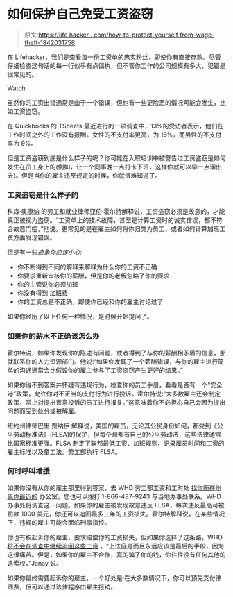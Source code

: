 # 如何保护自己免受工资盗窃

> 原文:[https://life hacker . com/how-to-protect-yourself from-wage-theft-1842031758](https://lifehacker.com/how-to-protect-yourself-from-wage-theft-1842031758)

在 Lifehacker，我们是查看每一份工资单的忠实粉丝，即使你有直接存款。尽管仔细检查这句话的每一行似乎有点偏执，但不管你工作的公司规模有多大，犯错是很常见的。

Watch

虽然你的工资出错通常是由于一个错误，但也有一些更险恶的情况可能会发生，比如工资盗窃。

在 Quickbooks 的 TSheets 最近进行的一项调查中，13%的受访者表示，他们在工作时间之外的工作没有报酬。女性的不支付率更高，为 16%，而男性的不支付率为 9%。

但是工资盗窃到底是什么样子的呢？你可能在入职培训中被警告过工资盗窃是如何发生在员工身上的(例如，让一个同事晚一点打卡下班，这样你就可以早一点溜出去)。但是当你的雇主违反规定的时候，你就很难知道了。

### 工资盗窃是什么样子的

科森·奥康纳 的劳工和就业律师亚伦·霍尔特解释说，工资盗窃必须是故意的，才能真正被视为盗窃。“工资单上的技术故障，甚至是计算工资时的诚实错误，都不符合故意门槛，”他说。更常见的是在雇主如何将你归类为员工，或者如何计算加班工资方面发现错误。

但是有一些*迹象你应该小心:*

*   你不断得到不同的解释来解释为什么你的工资不正确
*   你要求重新审核你的薪酬，但是你的老板忽略了你的要求
*   你的主管说你必须加班
*   你没有得到 [加班费](https://twocents.lifehacker.com/this-is-the-new-2020-overtime-pay-threshold-1840879681)
*   你的工资总是不正确，即使你已经和你的雇主讨论过了

如果你经历了以上任何一种情况，是时候开始提问了。

### 如果你的薪水不正确该怎么办

霍尔特说，如果你发现你的陈述有问题，或者得到了与你的薪酬相矛盾的信息，那就联系你的人力资源部门。他说:“如果你发现了一个薪酬错误，与你的雇主进行简单的沟通通常会比假设你的雇主参与了工资盗窃产生更好的结果。”

如果你得不到答案并怀疑有违规行为，检查你的员工手册，看看是否有一个“安全港”政策，允许你对不正当的支付行为进行投诉。霍尔特说:“大多数雇主还会制定政策，禁止对提出善意投诉的员工进行报复。”这意味着你不必担心自己会因为提出问题而受到处分或被解雇。

纽约州律师巴里·贾纳伊 解释说，美国的雇员，无论其公民身份如何，都受到《公平劳动标准法》(FLSA)的保护，但每个州都有自己的公平劳动法，这些法律通常比国家标准更强。FLSA 制定了联邦最低工资、加班规则、记录雇员时间和工资的雇主标准以及童工法。劳工部执行 FLSA。

### 何时呼叫增援

如果你没有从你的雇主那里得到答案，去 WHD 劳工部工资和工时处 [找你所在州离你最近的](https://www.dol.gov/agencies/whd/contact/local-offices) 办公室。您也可以拨打 1-866-487-9243 与当地办事处联系。WHD 办事处将调查这一问题。如果你的雇主被发现故意违反 FLSA，每次违反最高可被罚款 1000 美元，你还可以追回最多三年的工资损失。霍尔特解释说，在某些情况下，违规的雇主可能会面临刑事指控。

你也有权起诉你的雇主，要求赔偿你的工资损失，但如果你选择了这条路，WHD [将不会在调查中继续追回这些工资](https://www.dol.gov/agencies/whd/fact-sheets/44-flsa-visits-to-employers) 。“上法庭是而且永远应该是最后的手段，因为这很痛苦。但是，如果你的雇主不合作，真的骗了你的钱，你往往没有任何其他的追索权，”Janay 说。

如果你最终需要起诉你的雇主，一个好处是:在大多数情况下，你可以预先支付律师费，但可以通过法律程序由雇主报销。